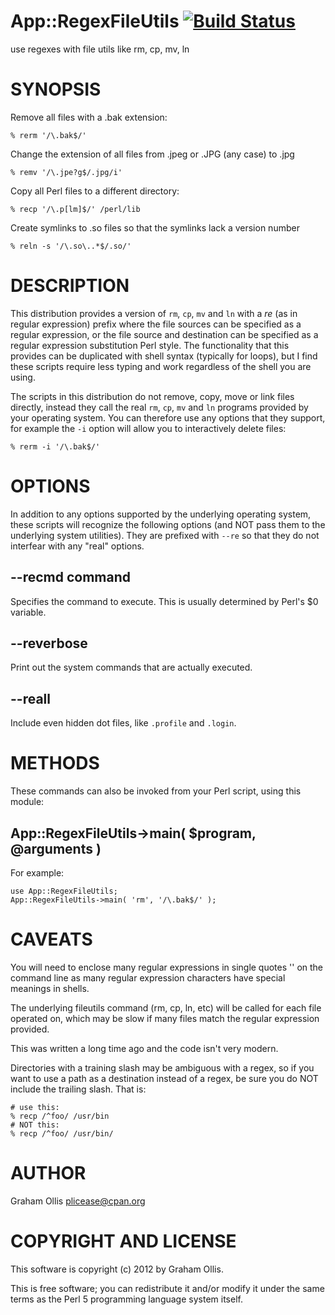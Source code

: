 # App::RegexFileUtils [![Build Status](https://secure.travis-ci.org/plicease/App-RegexFileUtils.png)](http://travis-ci.org/plicease/App-RegexFileUtils)

use regexes with file utils like rm, cp, mv, ln

# SYNOPSIS

Remove all files with a .bak extension:

    % rerm '/\.bak$/'

Change the extension of all files from .jpeg or .JPG (any case) to .jpg

    % remv '/\.jpe?g$/.jpg/i'

Copy all Perl files to a different directory:

    % recp '/\.p[lm]$/' /perl/lib

Create symlinks to .so files so that the symlinks lack a version number

    % reln -s '/\.so\..*$/.so/'

# DESCRIPTION

This distribution provides a version of `rm`, `cp`, `mv` and `ln` with a _re_ 
(as in regular expression) prefix where the file sources can be specified as a regular
expression, or the file source and destination can be specified as a regular expression 
substitution Perl style.  The functionality that this provides can be duplicated with 
shell syntax (typically for loops), but I find these scripts require less typing and 
work regardless of the shell you are using.

The scripts in this distribution do not remove, copy, move or link files directly, 
instead they call the real `rm`, `cp`, `mv` and `ln` programs provided by your
operating system.  You can therefore use any options that they support, for example
the `-i` option will allow you to interactively delete files:

    % rerm -i '/\.bak$/'

# OPTIONS

In addition to any options supported by the underlying operating system, these scripts
will recognize the following options (and NOT pass them to the underlying system utilities).
They are prefixed with `--re` so that they do not interfear with any "real" options.

## \--recmd command

Specifies the command to execute.  This is usually determined by Perl's $0 variable.

## \--reverbose

Print out the system commands that are actually executed.

## \--reall

Include even hidden dot files, like `.profile` and `.login`.

# METHODS

These commands can also be invoked from your Perl script, using this module:

## App::RegexFileUtils->main( $program, @arguments )

For example:

    use App::RegexFileUtils;
    App::RegexFileUtils->main( 'rm', '/\.bak$/' );

# CAVEATS

You will need to enclose many regular expressions in single
quotes '' on the command line as many regular expression characters
have special meanings in shells.

The underlying fileutils command (rm, cp, ln, etc) will be called
for each file operated on, which may be slow if many files match
the regular expression provided.

This was written a long time ago and the code isn't very modern.

Directories with a training slash may be ambiguous with a regex, so
if you want to use a path as a destination instead of a regex, be
sure you do NOT include the trailing slash.  That is:

    # use this:
    % recp /^foo/ /usr/bin
    # NOT this:
    % recp /^foo/ /usr/bin/

# AUTHOR

Graham Ollis <plicease@cpan.org>

# COPYRIGHT AND LICENSE

This software is copyright (c) 2012 by Graham Ollis.

This is free software; you can redistribute it and/or modify it under
the same terms as the Perl 5 programming language system itself.
